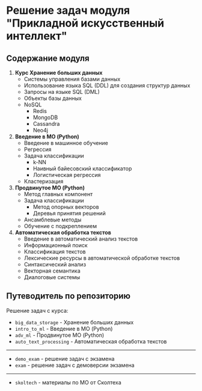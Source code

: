 # Решение задач модуля "Прикладной искусственный интеллект"

## Содержание модуля
1. **Курс Хранение больших данных**
    * Системы управления базами данных
    * Использование языка SQL (DDL) для создания структур данных
    * Запросы на языке SQL (DML)
    * Объекты базы данных
    * NoSQL
        * Redis
        * MongoDB
        * Cassandra
        * Neo4j
2. **Введение в МО (Python)**
    * Введение в машинное обучение
    * Регрессия
    * Задача классификации
        * k-NN
        * Наивный байесовский классификатор
        * Логистическая регрессия
    * Кластеризация
3. **Продвинутое МО (Python)**
    * Метод главных компонент
    * Задача классификации
        * Метод опорных векторов
        * Деревья принятия решений
    * Ансамблевые методы
    * Обучение с подкреплением
4. **Автоматическая обработка текстов**
    * Введение в автоматический анализ текстов
    * Информационный поиск
    * Классификация текстов
    * Лексические ресурсы в автоматической обработке текстов
    * Синтаксический анализ
    * Векторная семантика
    * Диалоговые системы

## Путеводитель по репозиторию
Решение задач с курса:
* `big_data_storage` - Хранение больших данных
* `intro_to_ml` - Введение в МО (Python)
* `adv_ml` - Продвинутое МО (Python)
* `auto_text_processing` - Автоматическая обработка текстов
---
* `demo_exam` - решение задач с экзамена 
* `exam` - решение задач с демоверсии экзамена
---
* `skoltech` - материалы по МО от Сколтеха